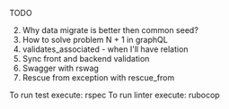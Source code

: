 TODO

2) Why data migrate is better then common seed?
3) How to solve problem N + 1 in graphQL
4) validates_associated - when I'll have relation
5) Sync front and backend validation
6) Swagger with rswag
7) Rescue from exception with rescue_from 

To run test execute: rspec
To run linter execute: rubocop
